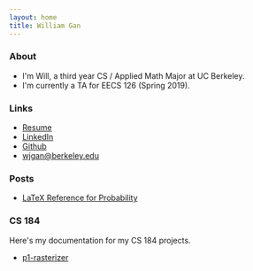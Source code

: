 ```yaml
---
layout: home
title: William Gan
---
```


### About

* I'm Will, a third year CS / Applied Math Major at UC Berkeley.
* I'm currently a TA for EECS 126 (Spring 2019).

### Links

* [Resume](/assets/resume.pdf)
* [LinkedIn](https://linkedin.com/in/wjgan)
* [Github](https://github.com/wjgan7)
* wjgan@berkeley.edu

### Posts

* [LaTeX Reference for Probability](/posts/latex.html)

### CS 184

Here's my documentation for my CS 184 projects.

* [p1-rasterizer](/cs184/p1-rasterizer.html)
